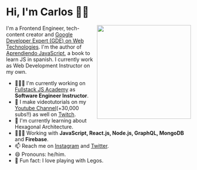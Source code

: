 # Hi, I'm Carlos 👋🏽

<img width=256 align="right" src="https://github.com/carlosazaustre/carlosazaustre/blob/main/img/carlos-azaustre.png?raw=true" />

I'm a Frontend Engineer, tech-content creator and [Google Developer Expert (GDE) on Web Technologies](https://developers.google.com/community/experts/directory/profile/profile-carlos_azaustre). I'm the author of [Aprendiendo JavaScript](https://leanpub.com/aprendiendo-javascript), a book to learn JS in spanish. I currently work as Web Development Instructor on my own. 

- 👨🏽‍🏫  I'm currently working on [Fullstack JS Academy](https://fullstackjs.academy) as **Software Engineer Instructor**.
- 📼  I make videotutorials on my [Youtube Channel](https://youtube.com/carlosazaustre?sub_confirmation=1)(+30,000 subs!!) as well on [Twitch](https://twitch.tv/carlosazaustre).
- 🌱  I'm currently learning about Hexagonal Architecture.
- 👨🏽‍💻  Working with **JavaScript, React.js, Node.js, GraphQL, MongoDB** and **Firebase**.
- 📫  Reach me on [Instagram](https://instagram.com/carlosazaustre) and [Twitter](https://twitter.com/carlosazaustre).
- 😄 Pronouns: he/him.
- 🧱 Fun fact: I love playing with Legos.
